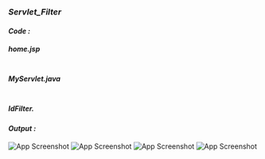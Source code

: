 ### *Servlet_Filter*

#### *Code :*

##### home.jsp
```jsp

```
##### MyServlet.java
```java
```
##### IdFilter.

#### *Output :*

![App Screenshot](https://github.com/AnuragDarji/Java/assets/127482974/4c636895-b29c-4c66-80b8-52291d437f6b)
![App Screenshot](https://github.com/AnuragDarji/Java/assets/127482974/8e4ab1f9-b6d9-4391-b493-32da0549a307)
![App Screenshot](https://github.com/AnuragDarji/Java/assets/127482974/6901ee90-2963-4c63-8ba0-4ef1f4786447)
![App Screenshot](https://github.com/AnuragDarji/Java/assets/127482974/56d1c005-1ec1-46f6-8f8c-4a0f55967817)
